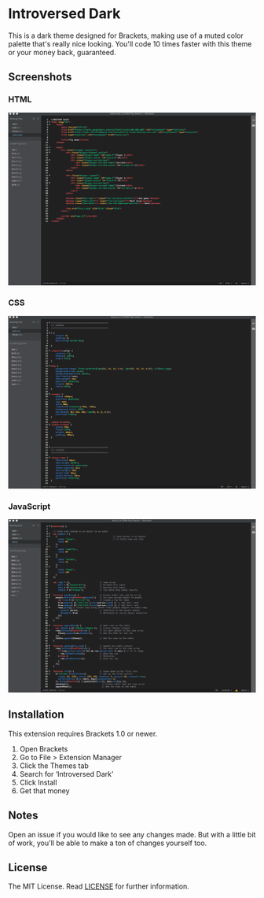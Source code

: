 Introversed Dark
===

This is a dark theme designed for Brackets, making use of a muted color palette that's really nice looking. You'll code 10 times faster with this theme or your money back, guaranteed.

Screenshots
---

### HTML
![HTML](screenshots/html.png)

### CSS
![HTML](screenshots/css.png)

### JavaScript
![HTML](screenshots/js.png)

Installation
---

This extension requires Brackets 1.0 or newer.

1. Open Brackets
2. Go to File > Extension Manager
3. Click the Themes tab
4. Search for ‘Introversed Dark’
5. Click Install
6. Get that money

Notes
---

Open an issue if you would like to see any changes made. But with a little bit of work, you'll be able to make a ton of changes yourself too.

License
---

The MIT License. Read [LICENSE](LICENSE) for further information.
